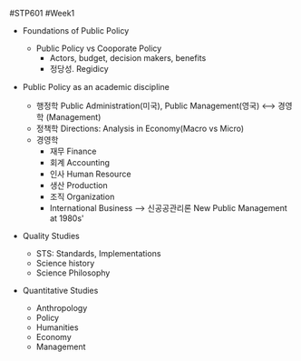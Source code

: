#STP601 #Week1
* Foundations of Public Policy
	* Public Policy vs Cooporate Policy
		* Actors, budget, decision makers, benefits
		* 정당성. Regidicy
* Public Policy as an academic discipline
	* 행정학 Public Administration(미국), Public Management(영국) <-->	 경영학 (Management) 
	* 정책학 Directions: Analysis in Economy(Macro vs Micro)
	* 경영학 
		* 재무 Finance
		* 회계 Accounting
		* 인사 Human Resource
		* 생산 Production
		* 조직 Organization 
		* International Business 
		--> 신공공관리론 New Public Management at 1980s'

* Quality Studies
	* STS: Standards, Implementations
	* Science history
	* Science Philosophy
* Quantitative Studies
	* Anthropology
	* Policy
	* Humanities
	* Economy
	* Management
